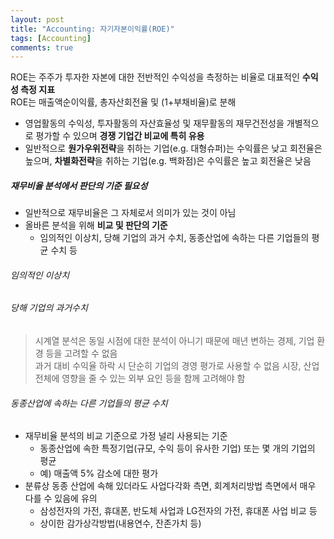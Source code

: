 ```yaml
---
layout: post
title: "Accounting: 자기자본이익률(ROE)"
tags: [Accounting]
comments: true
---
```


ROE는 주주가 투자한 자본에 대한 전반적인 수익성을 측정하는 비율로 대표적인 **수익성 측정 지표**  
ROE는 매출액순이익률, 총자산회전율 및 (1+부채비율)로 분해  
- 영업활동의 수익성, 투자활동의 자산효율성 및 재무활동의 재무건전성을 개별적으로 평가할 수 있으며 **경쟁 기업간 비교에 특히 유용**
- 일반적으로 **원가우위전략**을 취하는 기업(e.g. 대형슈퍼)는 수익률은 낮고 회전율은 높으며, **차별화전략**을 취하는 기업(e.g. 백화점)은 수익률은 높고 회전율은 낮음


##### 재무비율 분석에서 판단의 기준 필요성
- 일반적으로 재무비율은 그 자체로서 의미가 있는 것이 아님
- 올바른 분석을 위해 **비교 및 판단의 기준**
  - 임의적인 이상치, 당해 기업의 과거 수치, 동종산업에 속하는 다른 기업들의 평균 수치 등

###### 임의적인 이상치

###### 당해 기업의 과거수치

> 시계열 분석은 동일 시점에 대한 분석이 아니기 때문에 매년 변하는 경제, 기업 환경 등을 고려할 수 없음  
> 과거 대비 수익율 하락 시 단순히 기업의 경영 평가로 사용할 수 없음
> 시장, 산업 전체에 영향을 줄 수 있는 외부 요인 등을 함께 고려해야 함

###### 동종산업에 속하는 다른 기업들의 평균 수치
- 재무비율 분석의 비교 기준으로 가정 널리 사용되는 기준
  - 동종산업에 속한 특정기업(규모, 수익 등이 유사한 기업) 또는 몇 개의 기업의 평균
  - 예) 매출액 5% 감소에 대한 평가
- 분류상 동종 산업에 속해 있더라도 사업다각화 측면, 회계처리방법 측면에서 매우 다를 수 있음에 유의
  - 삼성전자의 가전, 휴대폰, 반도체 사업과 LG전자의 가전, 휴대폰 사업 비교 등
  - 상이한 감가상각방법(내용연수, 잔존가치 등)